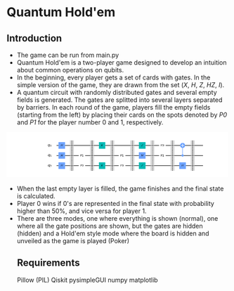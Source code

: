 # Quantum Hold'em

## Introduction
- The game can be run from main.py
- Quantum Hold'em is a two-player game designed to develop an intuition about common operations on qubits.
- In the beginning, every player gets a set of cards with gates. In the simple version of the game, they are drawn from the set (_X_, _H_, _Z_, _HZ_, _I_).
- A quantum circuit with randomly distributed gates and several empty fields is generated. The gates are splitted into several layers separated by barriers. In each round of the game, players fill the empty fields (starting from the left) by placing their cards on the spots denoted by _P0_ and _P1_ for the player number 0 and 1, respectively.

![picture](./circuit_example.png)

- When the last empty layer is filled, the game finishes and the final state is calculated.
- Player 0 wins if 0's are represented in the final state with probability higher than 50%, and vice versa for player 1.
- There are three modes, one where everything is shown (normal), one where all the gate positions are shown, but the gates
  are hidden (hidden) and a Hold'em style mode where the board is hidden and unveiled as the game is played (Poker)
  ## Requirements
  Pillow (PIL)
  Qiskit
  pysimpleGUI
  numpy
  matplotlib
  
